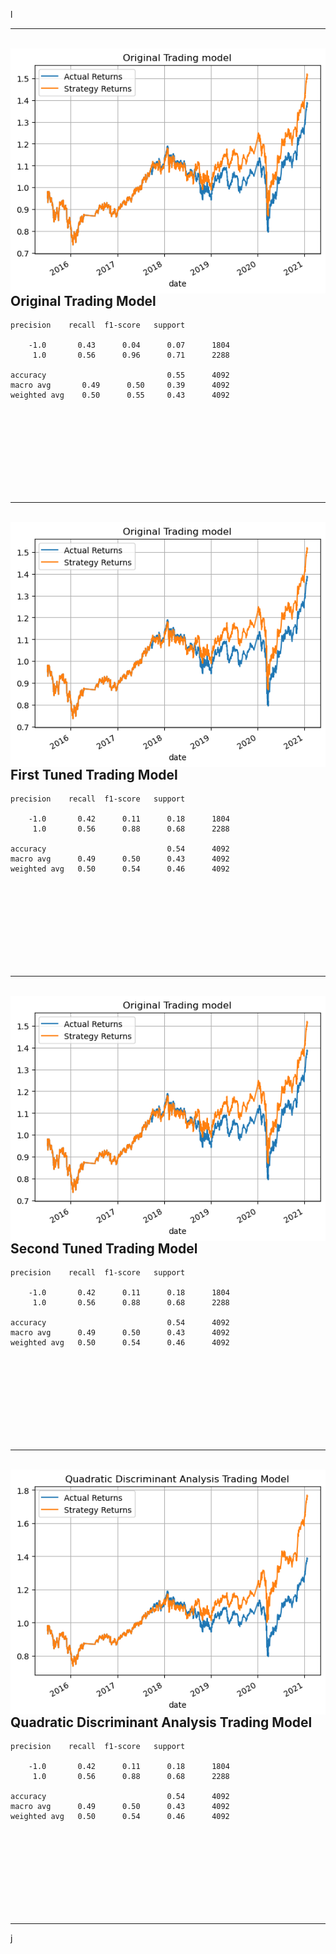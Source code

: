 l

---- 
<br>
<img style='float: left;' src='./Images/first_trading_model.png'>


## Original Trading Model
    precision    recall  f1-score   support

        -1.0       0.43      0.04      0.07      1804
         1.0       0.56      0.96      0.71      2288

    accuracy                           0.55      4092
    macro avg       0.49      0.50     0.39      4092
    weighted avg    0.50      0.55     0.43      4092

</p>

<br><br>
<br><br>
<br><br>
<br><br>

----
<br>
<img style='float: left;' src='./Images/first_trading_model.png'>


## First Tuned Trading Model
    precision    recall  f1-score   support

        -1.0       0.42      0.11      0.18      1804
         1.0       0.56      0.88      0.68      2288

    accuracy                           0.54      4092
    macro avg      0.49      0.50      0.43      4092
    weighted avg   0.50      0.54      0.46      4092
<br><br>
<br><br>
<br><br>
<br><br>

---
<br>
<img style='float: left;' src='./Images/first_trading_model.png'>


## Second Tuned Trading Model
    precision    recall  f1-score   support

        -1.0       0.42      0.11      0.18      1804
         1.0       0.56      0.88      0.68      2288

    accuracy                           0.54      4092
    macro avg      0.49      0.50      0.43      4092
    weighted avg   0.50      0.54      0.46      4092
<br><br>
<br><br>
<br><br>
<br><br>

---
<br>
<img style='float: left;' src='./Images/Quadratic_Discriminant_Analysis_Trading_Model.png'>


<div style='text-align: justify'>  

## Quadratic Discriminant Analysis Trading Model
    precision    recall  f1-score   support

        -1.0       0.42      0.11      0.18      1804
         1.0       0.56      0.88      0.68      2288

    accuracy                           0.54      4092
    macro avg      0.49      0.50      0.43      4092
    weighted avg   0.50      0.54      0.46      4092

</div>

<br><br>
<br><br>
<br><br>
<br><br>

---
j
